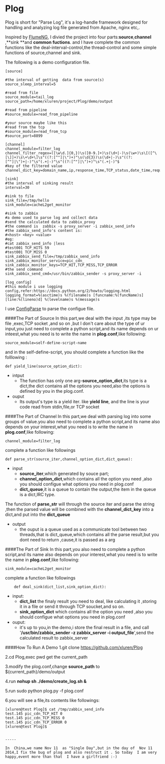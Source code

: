 Plog
====

Plog is short for "Parse Log", it's a log-handle framework  designed for handling and analyzing log file generated from Apache, nginx etc,.

Inspired by [FlumeNG](http://flume.apache.org/), I divied the project into four parts:**source**,**channel** ,**sink **and **common fuctions**. and I have complete the common functions  like the deal-interval-control,the thread-control and some simple functions of source,channel and sink.

The following is a demo  configuration file.

```
[source]

#the interval of getting  data from source(s)
source_sleep_interval=5

#read from file
source_module=tail_log
source_path=/home/xluren/project/Plog/demo/output

#read from pipeline
#source_module=read_from_pipeline

#your source maybe like this
#read from the tcp
#source_module=read_from_tcp
#source_port=8899

[channel]
channel_module=filter_log
channel_filter_regex=([\w\d.]{0,})\s([0-9.]+)\s(\d+|-)\s(\w+)\s\[([^\[\]]+)\s\+\d+\]\s"((?:[^"]|\")+)"\s(\d{3})\s(\d+|-)\s"((?:[^"]|\")+|-)"\s"(.+|-)"\s"((?:[^"]|\")+)"\s"(.+|-)"$
#key of the filtered value
channel_dict_key=domain_name,ip,response_time,TCP_status,date_time,request_url,response_code,size,ref,item1,agent,item2

[sink]
#the interval of sinking result
interval=30

#sink to file 
sink_file=/tmp/hello
sink_module=cacheL2get_monitor

#sink to zabbix
#a demo used to parse log and collect data 
#send the calculated data to zabbix_proxy
#the command is  zabbix -s proxy_server -i zabbix_send_info
#the zabbix_send_info's content is:
#<host> <key> <value>
#eg:
#cat zabbix_send_info |less
#test001 TCP_HITS 59
#test001 TCP_MISS 0
sink_zabbix_send_file=/tmp/zabbix_send_info
sink_zabbix_monitor_service=pic_cdn_
sink_zabbix_monitor_keys=TCP_HIT,TCP_MISS,TCP_ERROR
#the send command
sink_zabbix_send_cmd=/usr/bin/zabbix_sender -s proxy_server -i

[log_config]
#this module i use logging config,refer:https://docs.python.org/2/howto/logging.html
logging_format=%(asctime)s %(filename)s [funcname:%(funcName)s] [line:%(lineno)d] %(levelname)s %(message)s
```

I use [ConfigParse](https://docs.python.org/2/library/configparser.html) to parse the configue file.

####The Part of Source
In this part,we  deal with the input ,its type may be file ,exec,TCP socket ,and so on ,but I don't care about the type of ur input,you just need to complete a python script,and its name depends on ur inteest,what you need is to write the name in **plog.conf**,like following:
```
source_module=self-define-script-name
```
and in the self-define-script, you should complete a function like the folllowing :
```
def yield_line(source_option_dict):
```
*   intput
    *   The function has only one arg-**source_option_dict**,its type is a dict,the dict contains all  the options you need,also the options is defined by you in the plog.conf.
*   ouput
    *   Its output's type is a yield iter. like **yield line**, and the line is your code read from stdin,file,or TCP socket


####The Part of Channel
In this part,we deal with parsing log into some groups of value.you also need to complete a python script,and its name also depends on your interest,what you need is to write the name in **plog.conf**,like following:
```
channel_module=filter_log
```
complete a function like followings
```
def parse_str(source_iter,channel_option_dict,dict_queue):
```
*   input
    *   **source_iter**,which generated by souce part;
    *   **channel_option_dict**,which contains all the option you need ,also you should configue what options you need in plog.conf
    *   **dict_queue**,it is a queue to contain the output,the item in the queue is a dict,IRC type.

The function of **parse_str** will through the source iter and parse the string ,then the parsed value will be combined with the **channel_dict_key** into a dict,and put into the **dict_queue**

*   output
    *   the ouput is a queue used as a communicate tool between two threads,that is dict_queue,which contains all the parse result,but you dont need to return ,cause,it is passed  as a arg

####The Part of Sink
In this part,you also need to complete a python script,and its name also depends on your interest,what you need is to write the name in **plog.conf**,like following:
```
sink_module=cacheL2get_monitor
```
complete a function like followings
```
    def deal_sink(dict_list,sink_option_dict):
```
*   input:
    *   **dict_list** the finaly result you need to deal, like calculating it ,storing it in a file  or send it through TCP soucket,and so on.
    *   **sink_option_dict** which contains all the option you need ,also you should configue what options you need in plog.conf
*   ouput:
    *   it's up to you,in the demo,i store the final result in a file, and call '**/usr/bin/zabbix_sender -z  zabbix_server   -i  output_file**',send the calculated result to zabbix_server


####How  To Run A Demo
1.git clone https://github.com/xluren/Plog

2.cd Plog,exec pwd get the current_path

3.modify the plog.conf,change **source_path** to ${current_path}/demo/output

4.run **nohup sh ./demo/create_log.sh &**

5.run sudo python plog.py -f plog.conf

6.you will see a file,its contents like followings:
```
[xluren@test Plog]$ cat /tmp/zabbix_send_info
test.145 pic_cdn_TCP_HIT 0
test.145 pic_cdn_TCP_MISS 0
test.145 pic_cdn_TCP_ERROR 0
[xluren@test Plog]$


-----

In  China,we name Nov 11  as "Single Day",but in the day of  Nov 11 2014,I fix the bug of plog and also restruct it . So today  I am very happy,event more than that  I have a girlfriend :-)


